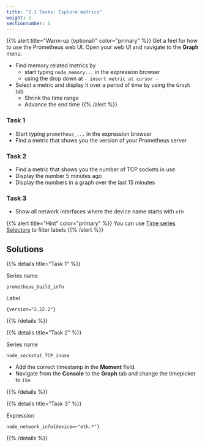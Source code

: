 ```yaml
---
title: "2.1 Tasks: Explore metrics"
weight: 2
sectionnumber: 1
---
```


{{% alert title="Warm-up (optional)" color="primary" %}}
Get a feel for how to use the Prometheus web UI. Open your web UI and navigate to the **Graph** menu.

* Find memory related metrics by
  * start typing `node_memory...` in the expression browser
  * using the drop down at `- insert metric at cursor -`
* Select a metric and display it over a period of time by using the `Graph` tab
  * Shrink the time range
  * Advance the end time
{{% /alert %}}

### Task 1

* Start typing `prometheus_...` in the expression browser
* Find a metric that shows you the version of your Prometheus server

### Task 2

* Find a metric that shows you the number of TCP sockets in use
* Display the number 5 minutes ago
* Display the numbers in a graph over the last 15 minutes

### Task 3

* Show all network interfaces where the device name starts with `eth`

{{% alert title="Hint" color="primary" %}}
You can use [Time series Selectors](https://prometheus.io/docs/prometheus/latest/querying/basics/#time-series-selectors) to filter labels
{{% /alert %}}

## Solutions

{{% details title="Task 1" %}}

Series name
```promql
prometheus_build_info
```

Label
```promql
{version="2.22.2"}
```

{{% /details %}}

{{% details title="Task 2" %}}

Series name
```promql
node_sockstat_TCP_inuse
```

* Add the correct timestamp in the **Moment** field.
* Navigate from the **Console** to the **Graph** tab and change the timepicker to `15m`

{{% /details %}}

{{% details title="Task 3" %}}

Expression
```promql
node_network_info{device=~"eth.*"}
```

{{% /details %}}
